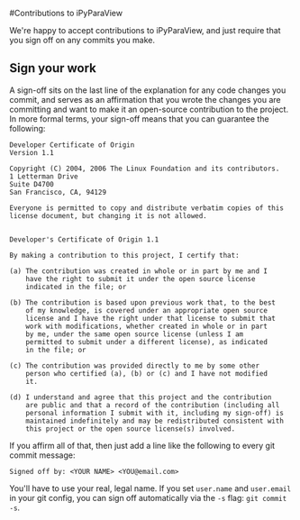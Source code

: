 #Contributions to iPyParaView

We're happy to accept contributions to iPyParaView, and just require that you
sign off on any commits you make.

## Sign your work

A sign-off sits on the last line of the explanation for any code changes you
commit, and serves as an affirmation that you wrote the changes you are
committing and want to make it an open-source contribution to the project.
In more formal terms, your sign-off means that you can guarantee the
following:
```
Developer Certificate of Origin
Version 1.1

Copyright (C) 2004, 2006 The Linux Foundation and its contributors.
1 Letterman Drive
Suite D4700
San Francisco, CA, 94129

Everyone is permitted to copy and distribute verbatim copies of this
license document, but changing it is not allowed.


Developer's Certificate of Origin 1.1

By making a contribution to this project, I certify that:

(a) The contribution was created in whole or in part by me and I
    have the right to submit it under the open source license
    indicated in the file; or

(b) The contribution is based upon previous work that, to the best
    of my knowledge, is covered under an appropriate open source
    license and I have the right under that license to submit that
    work with modifications, whether created in whole or in part
    by me, under the same open source license (unless I am
    permitted to submit under a different license), as indicated
    in the file; or

(c) The contribution was provided directly to me by some other
    person who certified (a), (b) or (c) and I have not modified
    it.

(d) I understand and agree that this project and the contribution
    are public and that a record of the contribution (including all
    personal information I submit with it, including my sign-off) is
    maintained indefinitely and may be redistributed consistent with
    this project or the open source license(s) involved.
```

If you affirm all of that, then just add a line like the following to every
git commit message:

    Signed off by: <YOUR NAME> <YOU@email.com>

You'll have to use your real, legal name. If you set `user.name` and
`user.email` in your git config, you can sign off automatically via the `-s`
flag: `git commit -s`.
